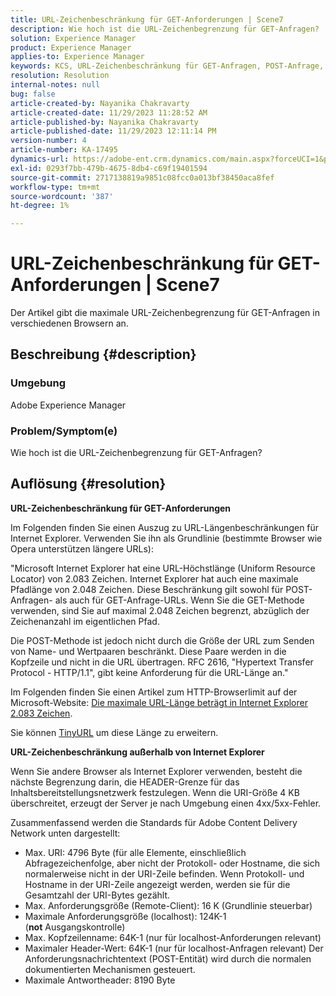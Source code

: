 ```yaml
---
title: URL-Zeichenbeschränkung für GET-Anforderungen | Scene7
description: Wie hoch ist die URL-Zeichenbegrenzung für GET-Anfragen?
solution: Experience Manager
product: Experience Manager
applies-to: Experience Manager
keywords: KCS, URL-Zeichenbeschränkung für GET-Anfragen, POST-Anfrage, GET-Anfrage, AEM
resolution: Resolution
internal-notes: null
bug: false
article-created-by: Nayanika Chakravarty
article-created-date: 11/29/2023 11:28:52 AM
article-published-by: Nayanika Chakravarty
article-published-date: 11/29/2023 12:11:14 PM
version-number: 4
article-number: KA-17495
dynamics-url: https://adobe-ent.crm.dynamics.com/main.aspx?forceUCI=1&pagetype=entityrecord&etn=knowledgearticle&id=c78fa574-aa8e-ee11-8179-6045bd006239
exl-id: 0293f7bb-479b-4675-8db4-c69f19401594
source-git-commit: 2717138819a9851c08fcc0a013bf38450aca8fef
workflow-type: tm+mt
source-wordcount: '387'
ht-degree: 1%

---
```


# URL-Zeichenbeschränkung für GET-Anforderungen | Scene7


Der Artikel gibt die maximale URL-Zeichenbegrenzung für GET-Anfragen in verschiedenen Browsern an.

## Beschreibung {#description}


### Umgebung

Adobe Experience Manager

### Problem/Symptom(e)

Wie hoch ist die URL-Zeichenbegrenzung für GET-Anfragen?


## Auflösung {#resolution}


<b>URL-Zeichenbeschränkung für GET-Anforderungen</b>

Im Folgenden finden Sie einen Auszug zu URL-Längenbeschränkungen für Internet Explorer. Verwenden Sie ihn als Grundlinie (bestimmte Browser wie Opera unterstützen längere URLs):

&quot;Microsoft Internet Explorer hat eine URL-Höchstlänge (Uniform Resource Locator) von 2.083 Zeichen. Internet Explorer hat auch eine maximale Pfadlänge von 2.048 Zeichen. Diese Beschränkung gilt sowohl für POST-Anfragen- als auch für GET-Anfrage-URLs. Wenn Sie die GET-Methode verwenden, sind Sie auf maximal 2.048 Zeichen begrenzt, abzüglich der Zeichenanzahl im eigentlichen Pfad.

Die POST-Methode ist jedoch nicht durch die Größe der URL zum Senden von Name- und Wertpaaren beschränkt. Diese Paare werden in die Kopfzeile und nicht in die URL übertragen. RFC 2616, &quot;Hypertext Transfer Protocol - HTTP/1.1&quot;, gibt keine Anforderung für die URL-Länge an.&quot;

Im Folgenden finden Sie einen Artikel zum HTTP-Browserlimit auf der Microsoft-Website: [Die maximale URL-Länge beträgt in Internet Explorer 2.083 Zeichen](https://support.microsoft.com/en-us/topic/maximum-url-length-is-2-083-characters-in-internet-explorer-174e7c8a-6666-f4e0-6fd6-908b53c12246).

Sie können [TinyURL](https://tinyurl.com/app) um diese Länge zu erweitern.

<b>URL-Zeichenbeschränkung außerhalb von Internet Explorer</b>

Wenn Sie andere Browser als Internet Explorer verwenden, besteht die nächste Begrenzung darin, die HEADER-Grenze für das Inhaltsbereitstellungsnetzwerk festzulegen. Wenn die URI-Größe 4 KB überschreitet, erzeugt der Server je nach Umgebung einen 4xx/5xx-Fehler.

Zusammenfassend werden die Standards für Adobe Content Delivery Network unten dargestellt:

- Max. URI: 4796 Byte (für alle Elemente, einschließlich Abfragezeichenfolge, aber nicht der Protokoll- oder Hostname, die sich normalerweise nicht in der URI-Zeile befinden. Wenn Protokoll- und Hostname in der URI-Zeile angezeigt werden, werden sie für die Gesamtzahl der URI-Bytes gezählt.
- Max. Anforderungsgröße (Remote-Client): 16 K (Grundlinie steuerbar)
- Maximale Anforderungsgröße (localhost): 124K-1 (<b>not</b> Ausgangskontrolle)
- Max. Kopfzeilenname: 64K-1 (nur für localhost-Anforderungen relevant)
- Maximaler Header-Wert: 64K-1 (nur für localhost-Anfragen relevant) Der Anforderungsnachrichtentext (POST-Entität) wird durch die normalen dokumentierten Mechanismen gesteuert.
- Maximale Antwortheader: 8190 Byte

